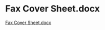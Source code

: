 # Fax Cover Sheet.docx

[Fax Cover Sheet.docx](Fax%20Cover%20Sheet%20docx%2065ec4a6594024eacbb55bef58448dbaf/Fax_Cover_Sheet.docx)